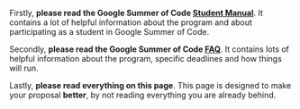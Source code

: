Firstly, **please read the Google Summer of Code 
[Student Manual](http://en.flossmanuals.net/GSoCStudentGuide/)**. It contains a
lot of helpful information about the program and about participating as a
student in Google Summer of Code.

Secondly, **please read the Google Summer of Code
[FAQ](http://www.google-melange.com/gsoc/document/show/gsoc_program/google/gsoc2014/help_page)**.
It contains lots of helpful information about the program, specific deadlines
and how things will run.

Lastly, **please read everything on this page**. This page is designed to make your proposal **better**, by not reading everything you are already behind.

